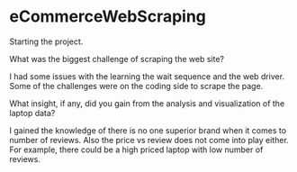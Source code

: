 # eCommerceWebScraping

Starting the project.


What was the biggest challenge of scraping the web site?

I had some issues with the learning the wait sequence and the web driver.
Some of the challenges were on the coding side to scrape the page.



What insight, if any, did you gain from the analysis and visualization of the laptop data?

I gained the knowledge of there is no one superior brand when it comes to number of reviews. Also the price vs review does not come into play either. For example, there could be a high priced laptop with low number of reviews. 
